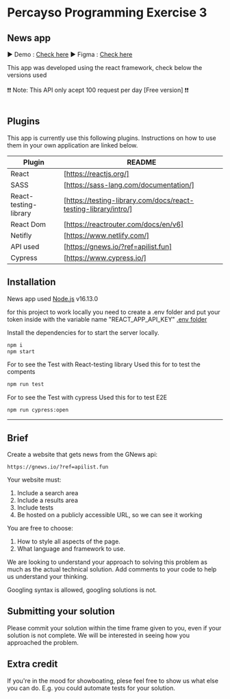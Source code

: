# Percayso Programming Exercise 3

## News app

▶️ Demo : [Check here](https://news-percayso-test.netlify.app/)
▶️ Figma : [Check here](https://www.figma.com/file/NQaHoISOcFI2EvePRxW1at/Percayso-News?node-id=17%3A2)

This app was developed using the react framework, check below the versions used<br><br>
❗❗ Note: This API only acept 100 request per day [Free version] ❗❗<br><br>

## Plugins

This app is currently use this following plugins.
Instructions on how to use them in your own application are linked below.

| Plugin                | README                                                          |
| --------------------- | --------------------------------------------------------------- |
| React                 | [https://reactjs.org/]                                          |
| SASS                  | [https://sass-lang.com/documentation/]                          |
| React-testing-library | [https://testing-library.com/docs/react-testing-library/intro/] |
| React Dom             | [https://reactrouter.com/docs/en/v6]                            |
| Netifly               | [https://www.netlify.com/]                                      |
| API used              | [https://gnews.io/?ref=apilist.fun]                             |
| Cypress               | [https://www.cypress.io/]                                       |

## Installation

News app used [Node.js](https://nodejs.org/) v16.13.0

for this project to work locally you need to create a .env folder and put your token inside with the variable name "REACT_APP_API_KEY" [.env folder](https://github.com/motdotla/dotenv)

Install the dependencies for to start the server locally.

```sh
npm i
npm start
```

For to see the Test with React-testing library
Used this for to test the compents

```sh
npm run test
```

For to see the Test with cypress
Used this for to test E2E

```sh
npm run cypress:open
```

---

## Brief

Create a website that gets news from the GNews api:

    https://gnews.io/?ref=apilist.fun

Your website must:

1. Include a search area
2. Include a results area
3. Include tests
4. Be hosted on a publicly accessible URL, so we can see it working

You are free to choose:

1. How to style all aspects of the page.
2. What language and framework to use.

We are looking to understand your approach to solving this problem as much as the actual technical solution. Add comments to your code to help us understand your thinking.

Googling syntax is allowed, googling solutions is not.

## Submitting your solution

Please commit your solution within the time frame given to you, even if your solution is not complete. We will be interested in seeing how you approached the problem.

## Extra credit

If you're in the mood for showboating, plese feel free to show us what else you can do. E.g. you could automate tests for your solution.
